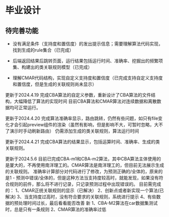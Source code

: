 # 毕业设计
## 待完善功能
- 没有满足条件（支持度和置信度）的发出提示信息；需要理解算法代码实现，找到生成的rule集合（已完成）

- 后端返回结果后跳转页面，运行结果包括运行时间、准确率、挖掘出的频繁项集、构建出的类关联规则模型（已完成）

- 理解CMAR代码结构，实现自定义支持度和置信度（已完成支持自定义支持度和置信度，但是生成的关联规则尚未显示）

更新于2024.4.19
完成CBA算法的自定义参数，重新设计了CBA算法的文件结构，大幅降低了算法的实现时间
目前CBA算法和CMAR算法对连续数据和离散数据均可正常运行。

更新于2024.4.20
完成算法准确率显示，路由跳转，仍然有些问题，如只有file变化才会引起preview组件的渲染（虽然有影响，但是影响不大，可暂时忽略，大不了演示时手动刷新路由）
仍需添加生成的类关联规则，算法运行时间

更新于2024.4.21
完成CBA算法的结果显示，包括运算时间、准确率、生成的类关联规则。

更新于2024.5.6
目前已完成CBA-m1和CBA-m2算法，其中CBA算法主体使用的是厦大的，不再使用南洋理工的。CMAR算法是南洋理工的，但目前无法展示生成的关联规则。
准确率计算部分对代码进行了修改，为预测正确的/全体的，原来的是1 - 预测中错误/全体的，但是这种方法当支持度较高时，就能发现，如果没有符合规则的前件，那么将不进行记录，只记录预测过程中出现错误的。
目前需完成的：
1、CMAR正统关联规则的显示（已解决）
2、创新点或者新实现一个算法(已解决)
3、当支持度过高时，没有符合要求的关联规则，系统进行提示
4、有些数据的预处理时间过长，最后看看能否改善
新
1、CBA-M2算法在car数据集测试时，总是只有一条规则
2、CMAR算法的准确率过低